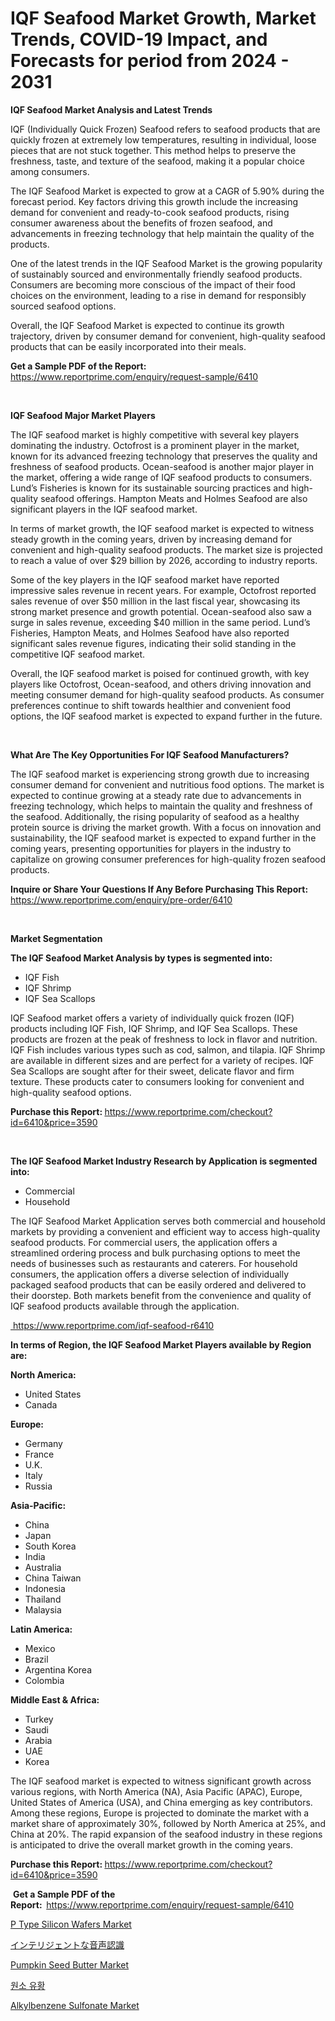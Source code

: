 <p><h1>IQF Seafood Market Growth, Market Trends, COVID-19 Impact, and Forecasts for period from 2024 - 2031</h1></p><p><strong>IQF Seafood Market Analysis and Latest Trends</strong></p>
<p><p>IQF (Individually Quick Frozen) Seafood refers to seafood products that are quickly frozen at extremely low temperatures, resulting in individual, loose pieces that are not stuck together. This method helps to preserve the freshness, taste, and texture of the seafood, making it a popular choice among consumers.</p><p>The IQF Seafood Market is expected to grow at a CAGR of 5.90% during the forecast period. Key factors driving this growth include the increasing demand for convenient and ready-to-cook seafood products, rising consumer awareness about the benefits of frozen seafood, and advancements in freezing technology that help maintain the quality of the products.</p><p>One of the latest trends in the IQF Seafood Market is the growing popularity of sustainably sourced and environmentally friendly seafood products. Consumers are becoming more conscious of the impact of their food choices on the environment, leading to a rise in demand for responsibly sourced seafood options.</p><p>Overall, the IQF Seafood Market is expected to continue its growth trajectory, driven by consumer demand for convenient, high-quality seafood products that can be easily incorporated into their meals.</p></p>
<p><strong>Get a Sample PDF of the Report:&nbsp;</strong> <a href="https://www.reportprime.com/enquiry/request-sample/6410">https://www.reportprime.com/enquiry/request-sample/6410</a></p>
<p>&nbsp;</p>
<p><strong>IQF Seafood Major Market Players</strong></p>
<p><p>The IQF seafood market is highly competitive with several key players dominating the industry. Octofrost is a prominent player in the market, known for its advanced freezing technology that preserves the quality and freshness of seafood products. Ocean-seafood is another major player in the market, offering a wide range of IQF seafood products to consumers. Lund’s Fisheries is known for its sustainable sourcing practices and high-quality seafood offerings. Hampton Meats and Holmes Seafood are also significant players in the IQF seafood market.</p><p>In terms of market growth, the IQF seafood market is expected to witness steady growth in the coming years, driven by increasing demand for convenient and high-quality seafood products. The market size is projected to reach a value of over $29 billion by 2026, according to industry reports.</p><p>Some of the key players in the IQF seafood market have reported impressive sales revenue in recent years. For example, Octofrost reported sales revenue of over $50 million in the last fiscal year, showcasing its strong market presence and growth potential. Ocean-seafood also saw a surge in sales revenue, exceeding $40 million in the same period. Lund’s Fisheries, Hampton Meats, and Holmes Seafood have also reported significant sales revenue figures, indicating their solid standing in the competitive IQF seafood market.</p><p>Overall, the IQF seafood market is poised for continued growth, with key players like Octofrost, Ocean-seafood, and others driving innovation and meeting consumer demand for high-quality seafood products. As consumer preferences continue to shift towards healthier and convenient food options, the IQF seafood market is expected to expand further in the future.</p></p>
<p>&nbsp;</p>
<p><strong>What Are The Key Opportunities For IQF Seafood Manufacturers?</strong></p>
<p><p>The IQF seafood market is experiencing strong growth due to increasing consumer demand for convenient and nutritious food options. The market is expected to continue growing at a steady rate due to advancements in freezing technology, which helps to maintain the quality and freshness of the seafood. Additionally, the rising popularity of seafood as a healthy protein source is driving the market growth. With a focus on innovation and sustainability, the IQF seafood market is expected to expand further in the coming years, presenting opportunities for players in the industry to capitalize on growing consumer preferences for high-quality frozen seafood products.</p></p>
<p><strong>Inquire or Share Your Questions If Any Before Purchasing This Report:</strong> <a href="https://www.reportprime.com/enquiry/pre-order/6410">https://www.reportprime.com/enquiry/pre-order/6410</a></p>
<p>&nbsp;</p>
<p><strong>Market Segmentation</strong></p>
<p><strong>The IQF Seafood Market Analysis by types is segmented into:</strong></p>
<p><ul><li>IQF Fish</li><li>IQF Shrimp</li><li>IQF Sea Scallops</li></ul></p>
<p><p>IQF Seafood market offers a variety of individually quick frozen (IQF) products including IQF Fish, IQF Shrimp, and IQF Sea Scallops. These products are frozen at the peak of freshness to lock in flavor and nutrition. IQF Fish includes various types such as cod, salmon, and tilapia. IQF Shrimp are available in different sizes and are perfect for a variety of recipes. IQF Sea Scallops are sought after for their sweet, delicate flavor and firm texture. These products cater to consumers looking for convenient and high-quality seafood options.</p></p>
<p><strong>Purchase this Report:&nbsp;</strong><a href="https://www.reportprime.com/checkout?id=6410&price=3590">https://www.reportprime.com/checkout?id=6410&price=3590</a></p>
<p>&nbsp;</p>
<p><strong>The IQF Seafood Market Industry Research by Application is segmented into:</strong></p>
<p><ul><li>Commercial</li><li>Household</li></ul></p>
<p><p>The IQF Seafood Market Application serves both commercial and household markets by providing a convenient and efficient way to access high-quality seafood products. For commercial users, the application offers a streamlined ordering process and bulk purchasing options to meet the needs of businesses such as restaurants and caterers. For household consumers, the application offers a diverse selection of individually packaged seafood products that can be easily ordered and delivered to their doorstep. Both markets benefit from the convenience and quality of IQF seafood products available through the application.</p></p>
<p><a href="https://www.reportprime.com/iqf-seafood-r6410">&nbsp;https://www.reportprime.com/iqf-seafood-r6410</a></p>
<p><strong>In terms of Region, the IQF Seafood Market Players available by Region are:</strong></p>
<p>
    <p> <strong> North America: </strong>
        <ul>
            <li>United States</li>
            <li>Canada</li>
        </ul>
        </p> 
    <p> <strong> Europe: </strong>
        <ul>
            <li>Germany</li>
            <li>France</li>
            <li>U.K.</li>
            <li>Italy</li>
            <li>Russia</li>
        </ul>
        </p> 
    <p> <strong> Asia-Pacific: </strong>
        <ul>
            <li>China</li>
            <li>Japan</li>
            <li>South Korea</li>
            <li>India</li>
            <li>Australia</li>
            <li>China Taiwan</li>
            <li>Indonesia</li>
            <li>Thailand</li>
            <li>Malaysia</li>
        </ul>
        </p> 
    <p> <strong> Latin America: </strong>
        <ul>
            <li>Mexico</li>
            <li>Brazil</li>
            <li>Argentina Korea</li>
            <li>Colombia</li>
        </ul>
        </p> 
    <p> <strong> Middle East & Africa: </strong>
        <ul>
            <li>Turkey</li>
            <li>Saudi</li>
            <li>Arabia</li>
            <li>UAE</li>
            <li>Korea</li>
        </ul>
    </p>
    </p>
<p><p>The IQF seafood market is expected to witness significant growth across various regions, with North America (NA), Asia Pacific (APAC), Europe, United States of America (USA), and China emerging as key contributors. Among these regions, Europe is projected to dominate the market with a market share of approximately 30%, followed by North America at 25%, and China at 20%. The rapid expansion of the seafood industry in these regions is anticipated to drive the overall market growth in the coming years.</p></p>
<p><strong>Purchase this Report: </strong><a href="https://www.reportprime.com/checkout?id=6410&price=3590">https://www.reportprime.com/checkout?id=6410&price=3590</a></p>
<p>&nbsp;<strong>Get a Sample PDF of the Report:&nbsp;&nbsp;</strong><a href="https://www.reportprime.com/enquiry/request-sample/6410">https://www.reportprime.com/enquiry/request-sample/6410</a></p>
<p><strong></strong></p>
<p><p><a href="https://www.linkedin.com/pulse/p-type-silicon-wafers-market-analysis-examines-its-scope-xdb5e?trackingId=4sfDYaSJIvZ%2BUBjKok5Oew%3D%3D">P Type Silicon Wafers Market</a></p><p><a href="https://github.com/bucuel854722/Market-Research-Report-List-1/blob/main/422342818816.md">インテリジェントな音声認識</a></p><p><a href="https://github.com/cecuraprangm/Market-Research-Report-List-2/blob/main/pumpkin-seed-butter-market.md">Pumpkin Seed Butter Market</a></p><p><a href="https://github.com/bvubpqd5241630/Market-Research-Report-List-1/blob/main/284694217571.md">원소 유황</a></p><p><a href="https://issuu.com/reportprime-2/docs/alkylbenzene-sulfonate-market-size-2030.pptx">Alkylbenzene Sulfonate Market</a></p></p>